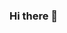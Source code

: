 ### Hi there 👋

<!--
**GlobalHumanBeing/GlobalHumanBeing** is a ✨ _special_ ✨ repository because its `README.md` (this file) appears on your GitHub profile.

What is Global Human Being (GHB) ?

COMMUNITY PROSPERITY PROJECT.

GHB crypto project believes in real profits and community development.

We are on a mission to make a significant social impact by transferring a wide range of benefits to the community.

*** - CHARITY FOR GHB - ***

GHB’s management decided that we must keep a 15% charity token from the Total Supply of GHB.    GHB’s goal is to raise money in order to help people who are sick or very poor, or who have a disability, so together we all raise money for our beloved world.

*** - EDUCATION FOR GHB - ***

GHB’s goal is to educate every child in the world because every child has the right to go to school and learn, regardless of who they are, where they live, or how much money their family has or not to educate their lovely child so help them.

*** - PROSPERITY FOR GHB - ***

Poverty remains one of the most inflexible barriers, with children from the poorest households almost five times more likely to be out of primary school than those from the richest. It is very harmful to us that more than 29m children are out of school due to lack of money.

Who is the Founder of Global Human Being?

GHB was founded by Muhammad Shahid Memon, who is also one of the co-founders of the global human being project, and his involvement in the industry of forex market since 2005.
